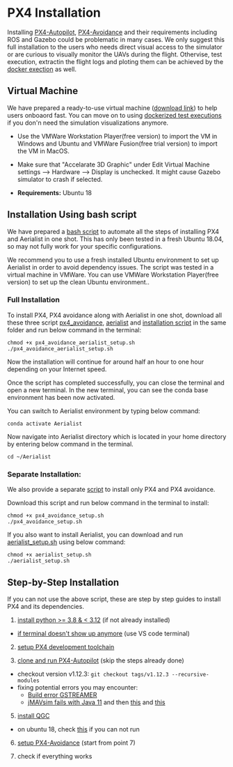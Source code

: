 # PX4 Installation

Installing [PX4-Autopilot](https://github.com/PX4/PX4-Autopilot), [PX4-Avoidance](https://github.com/PX4/PX4-Avoidance) and their requirements including ROS and Gazebo could be problematic in many cases. We only suggest this full installation to the users who needs direct visual access to the simulator or are curious to visually monitor the UAVs during the flight. Othervise, test execution, extractin the flight logs and ploting them can be achieved by the [docker exection](../README.md#dockerized-test-execution) as well.

## Virtual Machine

We have prepared a ready-to-use virtual machine ([download link](https://zhaw-my.sharepoint.com/:f:/g/personal/mazr_zhaw_ch/EnxLqlyju6RMhUYV_SXTqBEBfxundq_-X67eRQAwCPjHvg?e=9953JZ)) to help users onboaord fast. You can move on to using [dockerized test executions](../README.md#dockerized-test-execution) if you don'n need the simulation visualizations anymore.

- Use the VMWare Workstation Player(free version) to import the VM in Windows and Ubuntu and VMWare Fusion(free trial version) to import the VM in MacOS.
- Make sure that "Accelarate 3D Graphic" under Edit Virtual Machine settings --> Hardware --> Display is unchecked. It might cause Gazebo simulator to crash if selected.

- **Requirements:** Ubuntu 18

## Installation Using bash script

We have prepared a [bash script](../setup_script/px4_avoidance_aerialist_setup.sh) to automate all the steps of installing PX4 and Aerialist in one shot. This has only been tested in a fresh Ubuntu 18.04, so may not fully work for your specific configurations.

We recommend you to use a fresh installed Ubuntu environment to set up Aerialist in order to avoid dependency issues.
The script was tested in a virtual machine in VMWare.
You can use VMWare Workstation Player(free version) to set up the clean Ubuntu environment..

### Full Installation

To install PX4, PX4 avoidance along with Aerialist in one shot, download all these three script [px4_avoidance](../setup_script/px4_avoidance_setup.sh), [aerialist](../setup_script/aerialist_setup.sh) and [installation script](../setup_script/px4_avoidance_aerialist_setup.sh) in the same folder and run below command in the terminal:

```
chmod +x px4_avoidance_aerialist_setup.sh
./px4_avoidance_aerialist_setup.sh 
```

Now the installation will continue for around half an hour to one hour depending on your Internet speed.

Once the script has completed successfully, you can close the terminal and open a new terminal.
In the new terminal, you can see the conda base environment has been now activated.

You can switch to Aerialist environment by typing below command:

```
conda activate Aerialist
```

Now navigate into Aerialist directory which is located in your home directory by entering below command in the terminal.

```
cd ~/Aerialist
```

### Separate Installation:
We also provide a separate [script]((../setup_script/px4_avoidance_setup.sh)) to install only PX4 and PX4 avoidance.

Download this script and run below command in the terminal to install:

```
chmod +x px4_avoidance_setup.sh
./px4_avoidance_setup.sh
```

If you also want to install Aerialist, you can download and run [aerialist_setup.sh](../setup_script/aerialist_setup.sh) using below command:

```
chmod +x aerialist_setup.sh
./aerialist_setup.sh
```


## Step-by-Step Installation

If you can not use the above script, these are step by step guides to install PX4 and its dependencies.

1. [install python >= 3.8 & < 3.12](https://www.itsupportwale.com/blog/how-to-upgrade-to-python-3-8-on-ubuntu-18-04-lts/) (if not already installed)

- [if terminal doesn't show up anymore](https://askubuntu.com/questions/1132349/terminal-not-opening-up-after-upgrading-python-to-3-7) (use VS code terminal)

2. [setup PX4 development toolchain](https://docs.px4.io/main/en/dev_setup/dev_env_linux_ubuntu.html#ros-melodic-ubuntu-18-04)

3. [clone and run PX4-Autopilot](https://docs.px4.io/main/en/dev_setup/building_px4.html) (skip the steps already done)

- checkout version v1.12.3: `git checkout tags/v1.12.3 --recursive-modules`
- fixing potential errors you may encounter:
  - [Build error GSTREAMER](https://github.com/PX4/PX4-Autopilot/issues/13117)
  - [jMAVsim fails with Java 11](https://github.com/PX4/jMAVSim/issues/96#issuecomment-500788800) and then [this](https://github.com/PX4/PX4-Autopilot/issues/9557#issuecomment-512137607) and [this](https://github.com/PX4/PX4-Autopilot/issues/9557#issuecomment-589559521)

5. [install QGC](https://docs.qgroundcontrol.com/master/en/getting_started/download_and_install.html#ubuntu)

- on ubuntu 18, check [this](https://github.com/mavlink/qgroundcontrol/issues/9847#issuecomment-918133080) if you can not run

6. [setup PX4-Avoidance](https://github.com/PX4/PX4-Avoidance#installation) (start from point 7)

7. check if everything works